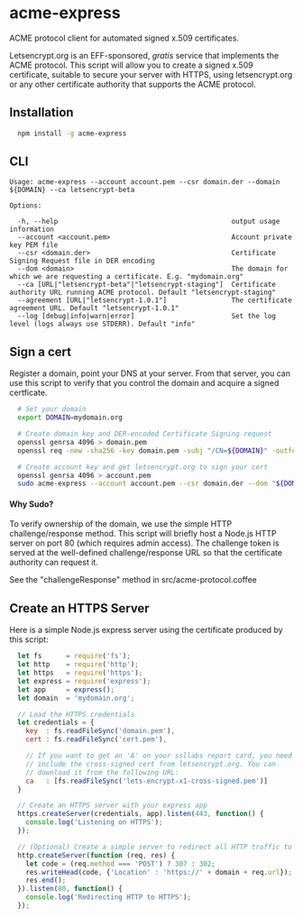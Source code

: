 # acme-express

ACME protocol client for automated signed x.509 certificates.

Letsencrypt.org is an EFF-sponsored, *gratis* service that implements the
ACME protocol. This script will allow you to create a signed x.509
certificate, suitable to secure your server with HTTPS, using
letsencrypt.org or any other certificate authority that supports the ACME
protocol.

## Installation

```bash
  npm install -g acme-express
```

## CLI

```
Usage: acme-express --account account.pem --csr domain.der --domain ${DOMAIN} --ca letsencrypt-beta

Options:

  -h, --help                                           output usage information
  --account <account.pem>                              Account private key PEM file
  --csr <domain.der>                                   Certificate Signing Request file in DER encoding
  --dom <domain>                                       The domain for which we are requesting a certificate. E.g. "mydomain.org"
  --ca [URL|"letsencrypt-beta"|"letsencrypt-staging"]  Certificate authority URL running ACME protocol. Default "letsencrypt-staging"
  --agreement [URL|"letsencrypt-1.0.1"]                The certificate agreement URL. Default "letsencrypt-1.0.1"
  --log [debug|info|warn|error]                        Set the log level (logs always use STDERR). Default "info"
```

## Sign a cert

Register a domain, point your DNS at your server. From that server, you
can use this script to verify that you control the domain and acquire a
signed certficate.

```bash
  # Set your domain
  export DOMAIN=mydomain.org

  # Create domain key and DER-encoded Certificate Signing request
  openssl genrsa 4096 > domain.pem
  openssl req -new -sha256 -key domain.pem -subj "/CN=${DOMAIN}" -outform DER > domain.der

  # Create account key and get letsencrypt.org to sign your cert
  openssl genrsa 4096 > account.pem
  sudo acme-express --account account.pem --csr domain.der --dom "${DOMAIN}" --ca letsencrypt-beta > cert.pem
```

#### Why Sudo?

To verify ownership of the domain, we use the simple HTTP
challenge/response method. This script will briefly host a Node.js HTTP
server on port 80 (which requires admin access). The challenge token is
served at the well-defined challenge/response URL so that the certificate
authority can request it.

See the "challengeResponse" method in src/acme-protocol.coffee

## Create an HTTPS Server

Here is a simple Node.js express server using the certificate produced by
this script:

```javascript
  let fs      = require('fs');
  let http    = require('http');
  let https   = require('https');
  let express = require('express');
  let app     = express();
  let domain  = 'mydomain.org';

  // Load the HTTPS credentials
  let credentials = {
    key  : fs.readFileSync('domain.pem'),
    cert : fs.readFileSync('cert.pem'),

    // If you want to get an 'A' on your ssllabs report card, you need to
    // include the cross-signed cert from letsencrypt.org. You can
    // download it from the following URL:
    ca   : [fs.readFileSync('lets-encrypt-x1-cross-signed.pem')]
  }

  // Create an HTTPS server with your express app
  https.createServer(credentials, app).listen(443, function() {
    console.log('Listening on HTTPS');
  });

  // (Optional) Create a simple server to redirect all HTTP traffic to HTTPS
  http.createServer(function (req, res) {
    let code = (req.method === 'POST') ? 307 : 302;
    res.writeHead(code, {'Location' : 'https://' + domain + req.url});
    res.end();
  }).listen(80, function() {
    console.log('Redirecting HTTP to HTTPS');
  });
```
